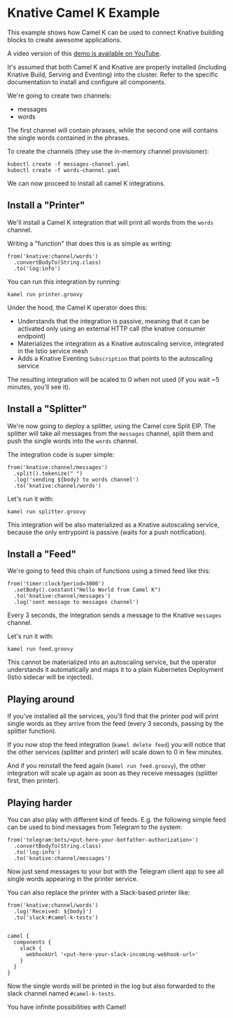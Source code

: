 # Knative Camel K Example
This example shows how Camel K can be used to connect Knative building blocks to create awesome applications.

A video version of this [demo is available on YouTube](https://youtu.be/btf_e2GniXM).

It's assumed that both Camel K and Knative are properly installed (including Knative Build, Serving and Eventing) into the cluster.
Refer to the specific documentation to install and configure all components.

We're going to create two channels:
- messages
- words

The first channel will contain phrases, while the second one will contains the single words contained in the phrases.

To create the channels (they use the in-memory channel provisioner):

```
kubectl create -f messages-channel.yaml
kubectl create -f words-channel.yaml
```

We can now proceed to install all camel K integrations.

## Install a "Printer"

We'll install a Camel K integration that will print all words from the `words` channel.

Writing a "function" that does this is as simple as writing:

```
from('knative:channel/words')
  .convertBodyTo(String.class)
  .to('log:info')
```

You can run this integration by running:

```
kamel run printer.groovy
```

Under the hood, the Camel K operator does this:
- Understands that the integration is passive, meaning that it can be activated only using an external HTTP call (the knative consumer endpoint)
- Materializes the integration as a Knative autoscaling service, integrated in the Istio service mesh
- Adds a Knative Eventing `Subscription` that points to the autoscaling service

The resulting integration will be scaled to 0 when not used (if you wait ~5 minutes, you'll see it).

## Install a "Splitter"

We're now going to deploy a splitter, using the Camel core Split EIP. The splitter will take all messages from the `messages` channel,
split them and push the single words into the `words` channel.

The integration code is super simple:

```
from('knative:channel/messages')
  .split().tokenize(" ")
  .log('sending ${body} to words channel')
  .to('knative:channel/words')
```

Let's run it with:

```
kamel run splitter.groovy
```

This integration will be also materialized as a Knative autoscaling service, because the only entrypoint is passive (waits for a push notification).

## Install a "Feed"

We're going to feed this chain of functions using a timed feed like this:

```
from('timer:clock?period=3000')
  .setBody().constant("Hello World from Camel K")
  .to('knative:channel/messages')
  .log('sent message to messages channel')
```

Every 3 seconds, the integration sends a message to the Knative `messages` channel.

Let's run it with:

```
kamel run feed.groovy
```

This cannot be materialized into an autoscaling service, but the operator understands it automatically and maps it to a plain Kubernetes Deployment
(Istio sidecar will be injected).

## Playing around

If you've installed all the services, you'll find that the printer pod will print single words as they arrive from the feed (every 3 seconds, passing by the splitter function).

If you now stop the feed integration (`kamel delete feed`) you will notice that the other services (splitter and printer) will scale down to 0 in few minutes.

And if you reinstall the feed again (`kamel run feed.groovy`), the other integration will scale up again as soon as they receive messages (splitter first, then printer).

## Playing harder

You can also play with different kind of feeds. E.g. the following simple feed can be used to bind messages from Telegram to the system:

```
from('telegram:bots/<put-here-your-botfather-authorization>')
  .convertBodyTo(String.class)
  .to('log:info')
  .to('knative:channel/messages')
```

Now just send messages to your bot with the Telegram client app to see all single words appearing in the printer service.

You can also replace the printer with a Slack-based printer like:

```
from('knative:channel/words')
  .log('Received: ${body}')
  .to('slack:#camel-k-tests')


camel {
  components {
    slack {
      webhookUrl '<put-here-your-slack-incoming-webhook-url>'
    }
  }
}
```

Now the single words will be printed in the log but also forwarded to the
slack channel named `#camel-k-tests`.

You have infinite possibilities with Camel!
